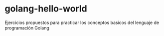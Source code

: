 # golang-hello-world
Ejercicios propuestos para practicar los conceptos basicos del lenguaje de programación Golang
